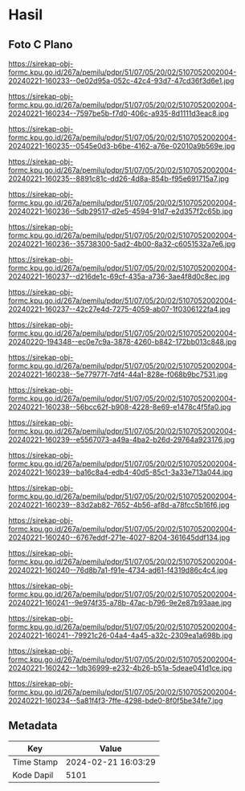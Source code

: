 # Hasil

## Foto C Plano

https://sirekap-obj-formc.kpu.go.id/267a/pemilu/pdpr/51/07/05/20/02/5107052002004-20240221-160233--0e02d95a-052c-42c4-93d7-47cd36f3d6e1.jpg

https://sirekap-obj-formc.kpu.go.id/267a/pemilu/pdpr/51/07/05/20/02/5107052002004-20240221-160234--7597be5b-f7d0-406c-a935-8d1111d3eac8.jpg

https://sirekap-obj-formc.kpu.go.id/267a/pemilu/pdpr/51/07/05/20/02/5107052002004-20240221-160235--0545e0d3-b6be-4162-a76e-02010a9b569e.jpg

https://sirekap-obj-formc.kpu.go.id/267a/pemilu/pdpr/51/07/05/20/02/5107052002004-20240221-160235--8891c81c-dd26-4d8a-854b-f95e691715a7.jpg

https://sirekap-obj-formc.kpu.go.id/267a/pemilu/pdpr/51/07/05/20/02/5107052002004-20240221-160236--5db29517-d2e5-4594-91d7-e2d357f2c65b.jpg

https://sirekap-obj-formc.kpu.go.id/267a/pemilu/pdpr/51/07/05/20/02/5107052002004-20240221-160236--35738300-5ad2-4b00-8a32-c6051532a7e6.jpg

https://sirekap-obj-formc.kpu.go.id/267a/pemilu/pdpr/51/07/05/20/02/5107052002004-20240221-160237--d216de1c-69cf-435a-a736-3ae4f8d0c8ec.jpg

https://sirekap-obj-formc.kpu.go.id/267a/pemilu/pdpr/51/07/05/20/02/5107052002004-20240221-160237--42c27e4d-7275-4059-ab07-1f0306122fa4.jpg

https://sirekap-obj-formc.kpu.go.id/267a/pemilu/pdpr/51/07/05/20/02/5107052002004-20240220-194348--ec0e7c9a-3878-4260-b842-172bb013c848.jpg

https://sirekap-obj-formc.kpu.go.id/267a/pemilu/pdpr/51/07/05/20/02/5107052002004-20240221-160238--5e77977f-7df4-44a1-828e-f068b9bc7531.jpg

https://sirekap-obj-formc.kpu.go.id/267a/pemilu/pdpr/51/07/05/20/02/5107052002004-20240221-160238--56bcc62f-b908-4228-8e69-e1478c4f5fa0.jpg

https://sirekap-obj-formc.kpu.go.id/267a/pemilu/pdpr/51/07/05/20/02/5107052002004-20240221-160239--e5567073-a49a-4ba2-b26d-29764a923176.jpg

https://sirekap-obj-formc.kpu.go.id/267a/pemilu/pdpr/51/07/05/20/02/5107052002004-20240221-160239--ba16c8a4-edb4-40d5-85c1-3a33e713a044.jpg

https://sirekap-obj-formc.kpu.go.id/267a/pemilu/pdpr/51/07/05/20/02/5107052002004-20240221-160239--83d2ab82-7652-4b56-af8d-a78fcc5b16f6.jpg

https://sirekap-obj-formc.kpu.go.id/267a/pemilu/pdpr/51/07/05/20/02/5107052002004-20240221-160240--6767eddf-271e-4027-8204-361645ddf134.jpg

https://sirekap-obj-formc.kpu.go.id/267a/pemilu/pdpr/51/07/05/20/02/5107052002004-20240221-160240--76d8b7a1-f91e-4734-ad61-f4319d86c4c4.jpg

https://sirekap-obj-formc.kpu.go.id/267a/pemilu/pdpr/51/07/05/20/02/5107052002004-20240221-160241--9e974f35-a78b-47ac-b796-9e2e87b93aae.jpg

https://sirekap-obj-formc.kpu.go.id/267a/pemilu/pdpr/51/07/05/20/02/5107052002004-20240221-160241--79921c26-04a4-4a45-a32c-2309ea1a698b.jpg

https://sirekap-obj-formc.kpu.go.id/267a/pemilu/pdpr/51/07/05/20/02/5107052002004-20240221-160242--1db36999-e232-4b26-b51a-5deae041d1ce.jpg

https://sirekap-obj-formc.kpu.go.id/267a/pemilu/pdpr/51/07/05/20/02/5107052002004-20240221-160234--5a81f4f3-7ffe-4298-bde0-8f0f5be34fe7.jpg


## Metadata

| Key        | Value               |
| ---------- | ------------------- |
| Time Stamp | 2024-02-21 16:03:29 |
| Kode Dapil | 5101                |



